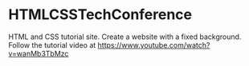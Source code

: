 # HTMLCSSTechConference
HTML and CSS tutorial site.  Create a website with a fixed background.  Follow the tutorial video at https://www.youtube.com/watch?v=wanMb3TbMzc
